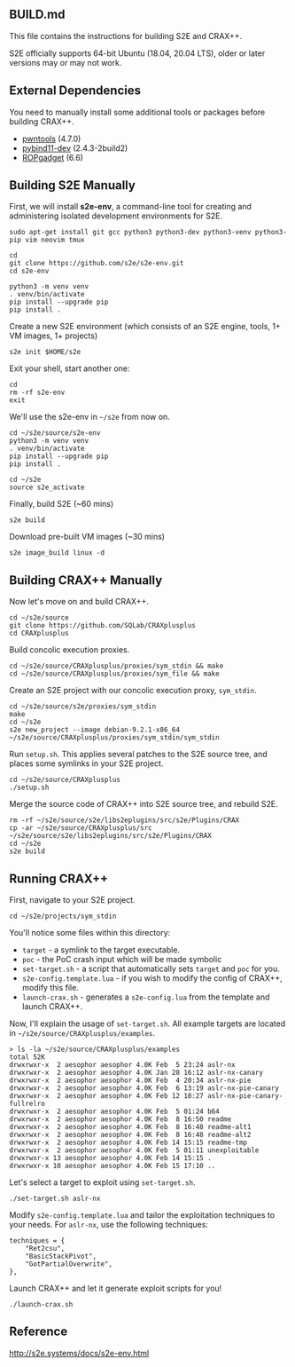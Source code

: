 ## BUILD.md

This file contains the instructions for building S2E and CRAX++.

S2E officially supports 64-bit Ubuntu (18.04, 20.04 LTS), older or later versions may or may not work.

## External Dependencies

You need to manually install some additional tools or packages before building CRAX++.
* [pwntools](https://github.com/Gallopsled/pwntools) (4.7.0)
* [pybind11-dev](https://github.com/pybind/pybind11) (2.4.3-2build2)
* [ROPgadget](https://github.com/JonathanSalwan/ROPgadget) (6.6)

## Building S2E Manually

First, we will install **s2e-env**, a command-line tool for creating and administering isolated development environments for S2E.
```
sudo apt-get install git gcc python3 python3-dev python3-venv python3-pip vim neovim tmux

cd
git clone https://github.com/s2e/s2e-env.git
cd s2e-env

python3 -m venv venv
. venv/bin/activate
pip install --upgrade pip
pip install .
```

Create a new S2E environment (which consists of an S2E engine, tools, 1+ VM images, 1+ projects)
```
s2e init $HOME/s2e
```

Exit your shell, start another one:
```
cd
rm -rf s2e-env
exit
```

We'll use the s2e-env in `~/s2e` from now on.
```
cd ~/s2e/source/s2e-env
python3 -m venv venv
. venv/bin/activate
pip install --upgrade pip
pip install .

cd ~/s2e
source s2e_activate
```

Finally, build S2E (~60 mins)
```
s2e build
```

Download pre-built VM images (~30 mins)
```
s2e image_build linux -d
```

## Building CRAX++ Manually

Now let's move on and build CRAX++.
```
cd ~/s2e/source
git clone https://github.com/SQLab/CRAXplusplus
cd CRAXplusplus
```

Build concolic execution proxies.
```
cd ~/s2e/source/CRAXplusplus/proxies/sym_stdin && make
cd ~/s2e/source/CRAXplusplus/proxies/sym_file && make
```

Create an S2E project with our concolic execution proxy, `sym_stdin`.
```
cd ~/s2e/source/s2e/proxies/sym_stdin
make
cd ~/s2e
s2e new_project --image debian-9.2.1-x86_64 ~/s2e/source/CRAXplusplus/proxies/sym_stdin/sym_stdin
```

Run `setup.sh`. This applies several patches to the S2E source tree, and places some symlinks in your S2E project.
```
cd ~/s2e/source/CRAXplusplus
./setup.sh
```

Merge the source code of CRAX++ into S2E source tree, and rebuild S2E.
```
rm -rf ~/s2e/source/s2e/libs2eplugins/src/s2e/Plugins/CRAX
cp -ar ~/s2e/source/CRAXplusplus/src ~/s2e/source/s2e/libs2eplugins/src/s2e/Plugins/CRAX
cd ~/s2e
s2e build
```

## Running CRAX++

First, navigate to your S2E project.
```
cd ~/s2e/projects/sym_stdin
```

You'll notice some files within this directory:
* `target` - a symlink to the target executable.
* `poc` - the PoC crash input which will be made symbolic
* `set-target.sh` - a script that automatically sets `target` and `poc` for you.
* `s2e-config.template.lua` - if you wish to modify the config of CRAX++, modify this file.
* `launch-crax.sh` - generates a `s2e-config.lua` from the template and launch CRAX++.

Now, I'll explain the usage of `set-target.sh`. All example targets are located in `~/s2e/source/CRAXplusplus/examples`.
```
> ls -la ~/s2e/source/CRAXplusplus/examples
total 52K
drwxrwxr-x  2 aesophor aesophor 4.0K Feb  5 23:24 aslr-nx
drwxrwxr-x  2 aesophor aesophor 4.0K Jan 28 16:12 aslr-nx-canary
drwxrwxr-x  2 aesophor aesophor 4.0K Feb  4 20:34 aslr-nx-pie
drwxrwxr-x  2 aesophor aesophor 4.0K Feb  6 13:19 aslr-nx-pie-canary
drwxrwxr-x  2 aesophor aesophor 4.0K Feb 12 18:27 aslr-nx-pie-canary-fullrelro
drwxrwxr-x  2 aesophor aesophor 4.0K Feb  5 01:24 b64
drwxrwxr-x  2 aesophor aesophor 4.0K Feb  8 16:50 readme
drwxrwxr-x  2 aesophor aesophor 4.0K Feb  8 16:48 readme-alt1
drwxrwxr-x  2 aesophor aesophor 4.0K Feb  8 16:48 readme-alt2
drwxrwxr-x  2 aesophor aesophor 4.0K Feb 14 15:15 readme-tmp
drwxrwxr-x  2 aesophor aesophor 4.0K Feb  5 01:11 unexploitable
drwxrwxr-x 13 aesophor aesophor 4.0K Feb 14 15:15 .
drwxrwxr-x 10 aesophor aesophor 4.0K Feb 15 17:10 ..
```

Let's select a target to exploit using `set-target.sh`.
```
./set-target.sh aslr-nx
```

Modify `s2e-config.template.lua` and tailor the exploitation techniques to your needs. For `aslr-nx`, use the following techniques:
```
techniques = {
    "Ret2csu",
    "BasicStackPivot",
    "GotPartialOverwrite",
},
```

Launch CRAX++ and let it generate exploit scripts for you!
```
./launch-crax.sh
```

## Reference

http://s2e.systems/docs/s2e-env.html
